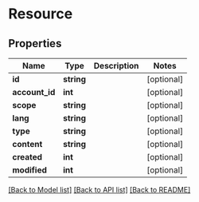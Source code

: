 # Resource

## Properties
Name | Type | Description | Notes
------------ | ------------- | ------------- | -------------
**id** | **string** |  | [optional] 
**account_id** | **int** |  | [optional] 
**scope** | **string** |  | [optional] 
**lang** | **string** |  | [optional] 
**type** | **string** |  | [optional] 
**content** | **string** |  | [optional] 
**created** | **int** |  | [optional] 
**modified** | **int** |  | [optional] 

[[Back to Model list]](../README.md#documentation-for-models) [[Back to API list]](../README.md#documentation-for-api-endpoints) [[Back to README]](../README.md)


